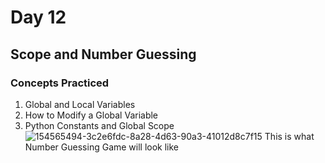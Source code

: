 # Day 12
## Scope and Number Guessing
### Concepts Practiced
1. Global and Local Variables
2. How to Modify a Global Variable
3. Python Constants and Global Scope
![154565494-3c2e6fdc-8a28-4d63-90a3-41012d8c7f15](https://github.com/user-attachments/assets/0cfc0511-c6f7-4913-b55d-1fef45b01993)
This is what Number Guessing Game will look like
